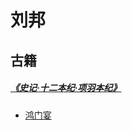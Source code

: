 # 刘邦



## 古籍

##### [《史记·十二本纪·项羽本纪》](https://so.gushiwen.cn/guwen/bookv_46653FD803893E4FFEE1748D337E4AAB.aspx)

* [鸿门宴](/gists/person/xiang-yu.html#《史记·十二本纪·项羽本纪》)